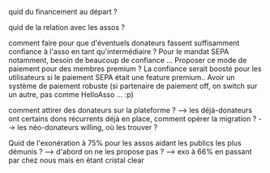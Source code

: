 quid du financement au départ ?

quid de la relation avec les assos ?

comment faire pour que d'éventuels donateurs fassent suffisamment confiance à l'asso en tant qu'intermédiaire ?
Pour le mandat SEPA notamment, besoin de beaucoup de confiance ...
Proposer ce mode de paiement pour des membres premium ? La confiance serait boosté pour les utilisateurs si le paiement SEPA était une feature premium..
Avoir un système de paiement robuste (si partenaire de paiement off, on switch sur un autre, pas comme HelloAsso ... :p)

comment attirer des donateurs sur la plateforme ?
--> les déjà-donateurs ont certains dons récurrents déjà en place, comment opérer la migration ?
--> les néo-donateurs willing, où les trouver ?

Quid de l'exonération à 75% pour les assos aidant les publics les plus démunis ?
--> d'abord on ne les propose pas ?
--> exo à 66% en passant par chez nous mais en étant cristal clear
